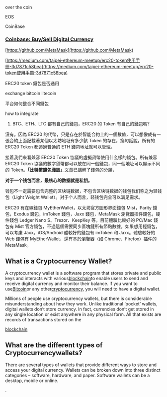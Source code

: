 over the coin

EOS

CoinBase

### [Coinbase: Buy/Sell Digital Currency](https://www.coinbase.com/)

[https://github.com/MetaMask](https://github.com/MetaMask)

[https://medium.com/taipei-ethereum-meetup/erc20-token使用手冊-3d7871c58bea](https://medium.com/taipei-ethereum-meetup/erc20-token使用手冊-3d7871c58bea)

ERC20 token 錢包是否通用

exchange bitcoin litecoin

平台如何整合不同錢包

how to integrate

1. BTC、ETH、LTC 都有自己的錢包，ERC20 的 Token 有自己的錢包嗎?

沒有。因為 ERC20 的代幣，只是存在於智能合約上的一個數值，可以想像成有一張合約上面記載著某個以太坊地址有多少該 Token 的存在，換句話說，所有的 ERC20 Token 都透過普通的 ETH 錢包地址就可以管理。

接着我們來看兼容 ERC20 Token 協議的虛擬貨幣使用什幺樣的錢包。所有兼容 ERC20 Token 協議的數字貨幣都可以放在同一個錢包，同一個地址可以顯示不同的 Token。[**「比特幣錢包淺談」**](https://hk.saowen.com/rd/aHR0cHM6Ly9kYmFyb2Jpbi5jb20vMjAxNy8xMi8wNi9ibG9ja2NoYWluLWJ0Yy13YWxsZXQ=)文章已講解了錢包的分類，

**对于一个钱包而言，最核心的数据就是私钥。**

钱包不一定需要包含完整的区块链数据，不包含区块链数据的钱包我们称之为轻钱包（Light Weight Wallet）。对于个人而言，轻钱包完全可以满足需求。

ERC20 有在線錢包 MyEtherWallet，以太坊官方圖形界面錢包 Mist，Parity 錢包，Exodus 錢包，imToken 錢包，Jaxx 錢包，MetaMask 瀏覽器插件錢包，硬件錢包 Ledger Nano S、Trezor、KeepKey 等。目前體驗比較好的 PC/Mac 錢包有 Mist 官方錢包，不過這個需要同步區塊鏈所有節點數據，如果想用輕錢包，可以考慮 Jaxx。iOS/Android 體較好的錢包有 imToken 和 Jaxx。體驗較好的 Web 錢包有 MyEtherWallet，還有基於瀏覽器（如 Chrome、Firefox）插件的 MetaMask。

## What is a Cryptocurrency Wallet?

A cryptocurrency wallet is a software program that stores private and public keys and interacts with various[blockchain](http://blockgeeks.com/guides/what-is-blockchain-technology/)to enable users to send and receive digital currency and monitor their balance. If you want to use[Bitcoin](http://blockgeeks.com/guides/what-is-bitcoin-a-step-by-step-guide/)or any other[cryptocurrency](http://blockgeeks.com/guides/what-is-cryptocurrency/), you will need to have a digital wallet.

Millions of people use cryptocurrency wallets, but there is considerable misunderstanding about how they work. Unlike traditional ‘pocket’ wallets, digital wallets don’t store currency. In fact, currencies don’t get stored in any single location or exist anywhere in any physical form. All that exists are records of transactions stored on the

[blockchain](http://blockgeeks.com/guides/what-is-blockchain-technology/)



## **What are the different types of Cryptocurrencywallets?**

There are several types of wallets that provide different ways to store and access your digital currency. Wallets can be broken down into three distinct categories – software, hardware, and paper. Software wallets can be a desktop, mobile or online.

.

